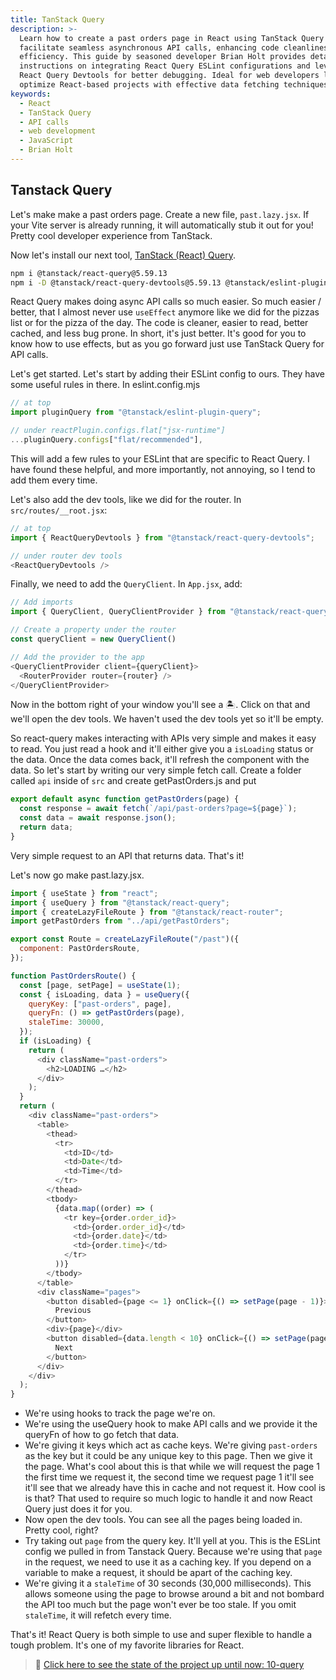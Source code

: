 ```yaml
---
title: TanStack Query
description: >-
  Learn how to create a past orders page in React using TanStack Query to
  facilitate seamless asynchronous API calls, enhancing code cleanliness and
  efficiency. This guide by seasoned developer Brian Holt provides detailed
  instructions on integrating React Query ESLint configurations and leveraging
  React Query Devtools for better debugging. Ideal for web developers looking to
  optimize React-based projects with effective data fetching techniques.
keywords:
  - React
  - TanStack Query
  - API calls
  - web development
  - JavaScript
  - Brian Holt
---
```


## Tanstack Query

Let's make make a past orders page. Create a new file, `past.lazy.jsx`. If your Vite server is already running, it will automatically stub it out for you! Pretty cool developer experience from TanStack.

Now let's install our next tool, [TanStack (React) Query][tsq].

```bash
npm i @tanstack/react-query@5.59.13
npm i -D @tanstack/react-query-devtools@5.59.13 @tanstack/eslint-plugin-query@5.59.7
```

React Query makes doing async API calls so much easier. So much easier / better, that I almost never use `useEffect` anymore like we did for the pizzas list or for the pizza of the day. The code is cleaner, easier to read, better cached, and less bug prone. In short, it's just better. It's good for you to know how to use effects, but as you go forward just use TanStack Query for API calls.

Let's get started. Let's start by adding their ESLint config to ours. They have some useful rules in there. In eslint.config.mjs

```javascript
// at top
import pluginQuery from "@tanstack/eslint-plugin-query";

// under reactPlugin.configs.flat["jsx-runtime"]
...pluginQuery.configs["flat/recommended"],
```

This will add a few rules to your ESLint that are specific to React Query. I have found these helpful, and more importantly, not annoying, so I tend to add them every time.

Let's also add the dev tools, like we did for the router. In `src/routes/__root.jsx`:

```javascript
// at top
import { ReactQueryDevtools } from "@tanstack/react-query-devtools";

// under router dev tools
<ReactQueryDevtools />
```

Finally, we need to add the `QueryClient`. In `App.jsx`, add:

```javascript
// Add imports
import { QueryClient, QueryClientProvider } from "@tanstack/react-query";

// Create a property under the router
const queryClient = new QueryClient()

// Add the provider to the app
<QueryClientProvider client={queryClient}>
  <RouterProvider router={router} />
</QueryClientProvider>
```

Now in the bottom right of your window you'll see a 🏝️. Click on that and we'll open the dev tools. We haven't used the dev tools yet so it'll be empty.

So react-query makes interacting with APIs very simple and makes it easy to read. You just read a hook and it'll either give you a `isLoading` status or the data. Once the data comes back, it'll refresh the component with the data. So let's start by writing our very simple fetch call. Create a folder called `api` inside of `src` and create getPastOrders.js and put

```javascript
export default async function getPastOrders(page) {
  const response = await fetch(`/api/past-orders?page=${page}`);
  const data = await response.json();
  return data;
}
```

Very simple request to an API that returns data. That's it!

Let's now go make past.lazy.jsx.

```javascript
import { useState } from "react";
import { useQuery } from "@tanstack/react-query";
import { createLazyFileRoute } from "@tanstack/react-router";
import getPastOrders from "../api/getPastOrders";

export const Route = createLazyFileRoute("/past")({
  component: PastOrdersRoute,
});

function PastOrdersRoute() {
  const [page, setPage] = useState(1);
  const { isLoading, data } = useQuery({
    queryKey: ["past-orders", page],
    queryFn: () => getPastOrders(page),
    staleTime: 30000,
  });
  if (isLoading) {
    return (
      <div className="past-orders">
        <h2>LOADING …</h2>
      </div>
    );
  }
  return (
    <div className="past-orders">
      <table>
        <thead>
          <tr>
            <td>ID</td>
            <td>Date</td>
            <td>Time</td>
          </tr>
        </thead>
        <tbody>
          {data.map((order) => (
            <tr key={order.order_id}>
              <td>{order.order_id}</td>
              <td>{order.date}</td>
              <td>{order.time}</td>
            </tr>
          ))}
        </tbody>
      </table>
      <div className="pages">
        <button disabled={page <= 1} onClick={() => setPage(page - 1)}>
          Previous
        </button>
        <div>{page}</div>
        <button disabled={data.length < 10} onClick={() => setPage(page + 1)}>
          Next
        </button>
      </div>
    </div>
  );
}
```

- We're using hooks to track the page we're on.
- We're using the useQuery hook to make API calls and we provide it the queryFn of how to go fetch that data.
- We're giving it keys which act as cache keys. We're giving `past-orders` as the key but it could be any unique key to this page. Then we give it the page. What's cool about this is that while we will request the page 1 the first time we request it, the second time we request page 1 it'll see it'll see that we already have this in cache and not request it. How cool is is that? That used to require so much logic to handle it and now React Query just does it for you.
- Now open the dev tools. You can see all the pages being loaded in. Pretty cool, right?
- Try taking out `page` from the query key. It'll yell at you. This is the ESLint config we pulled in from Tanstack Query. Because we're using that `page` in the request, we need to use it as a caching key. If you depend on a variable to make a request, it should be apart of the caching key.
- We're giving it a `staleTime` of 30 seconds (30,000 milliseconds). This allows someone using the page to browse around a bit and not bombard the API too much but the page won't ever be too stale. If you omit `staleTime`, it will refetch every time.

That's it! React Query is both simple to use and super flexible to handle a tough problem. It's one of my favorite libraries for React.

> 🏁 [Click here to see the state of the project up until now: 10-query][step]

[step]: https://github.com/btholt/citr-v9-project/tree/master/10-query
[tsq]: https://tanstack.com/query/latest
